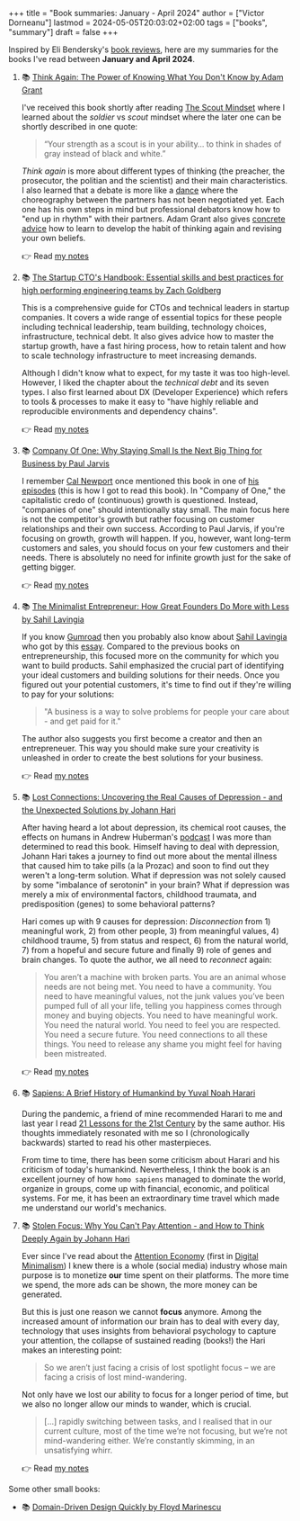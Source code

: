 +++
title = "Book summaries: January - April 2024"
author = ["Victor Dorneanu"]
lastmod = 2024-05-05T20:03:02+02:00
tags = ["books", "summary"]
draft = false
+++

Inspired by Eli Bendersky's [book reviews](https://eli.thegreenplace.net/tag/book-reviews), here are my summaries for the books I've read
between **January and April 2024**.

1.  📚 [Think Again: The Power of Knowing What You Don't Know by Adam Grant](https://www.goodreads.com/book/show/55539565-think-again)

    I've received this book shortly after reading [ The Scout Mindset](https://brainfck.org/book/the-scout-mindset) where I learned about the _soldier_ vs _scout_ mindset where the later one can be
    shortly described in one quote:

    > “Your strength as a scout is in your ability… to think in shades of gray instead of black and white.”

    _Think again_ is more about different types of thinking (the preacher, the prosecutor,
    the politian and the scientist) and their main characteristics. I also learned that a
    debate is more like a [dance](https://brainfck.org/book/think-again/#part-2-interpersonal-rethinking) where the choreography between the partners has not been
    negotiated yet. Each one has his own steps in mind but professional debators know how
    to "end up in rhythm" with their partners. Adam Grant also gives [concrete advice](https://brainfck.org/book/think-again/#actions-for-impact) how to
    learn to develop the habit of thinking again and revising your own beliefs.

    👉 Read [my notes](https://brainfck.org/book/think-again/)

2.  📚 [The Startup CTO's Handbook: Essential skills and best practices for high performing engineering teams by Zach Goldberg](https://www.goodreads.com/book/show/200314620-the-startup-cto-s-handbook)

    This is a comprehensive guide for CTOs and technical leaders in startup companies. It
    covers a wide range of essential topics for these people including technical
    leadership, team building, technology choices, infrastructure, technical debt. It also
    gives advice how to master the startup growth, have a fast hiring process, how to
    retain talent and how to scale technology infrastructure to meet increasing demands.

    Although I didn't know what to expect, for my taste it was too high-level.
    However, I liked the chapter about the _technical debt_ and its seven types. I
    also first learned about DX (Developer Experience) which refers to tools &amp;
    processes to make it easy to "have highly reliable and reproducible
    environments and dependency chains".

    👉 Read [my notes](https://brainfck.org/book/the-startup-ctos-handbook/)

3.  📚 [Company Of One: Why Staying Small Is the Next Big Thing for Business by Paul Jarvis](https://www.goodreads.com/en/book/show/37570605)

    I remember [Cal Newport](https://calnewport.com/) once mentioned this book in one of [his episodes](https://calnewport.com/podcasts/) (this
    is how I got to read this book). In "Company of One," the capitalistic credo
    of (continuous) growth is questioned. Instead, "companies of one" should
    intentionally stay small. The main focus here is not the competitor's growth
    but rather focusing on customer relationships and their own success.
    According to Paul Jarvis, if you're focusing on growth, growth will happen.
    If you, however, want long-term customers and sales, you should focus on your
    few customers and their needs. There is absolutely no need for infinite
    growth just for the sake of getting bigger.

    👉 Read [my notes](https://brainfck.org/book/company-of-one/)

4.  📚 [The Minimalist Entrepreneur: How Great Founders Do More with Less by Sahil Lavingia](https://www.goodreads.com/en/book/show/56913172)

    If you know [Gumroad](https://gumroad.com/) then you probably also know about [Sahil Lavingia](https://sahillavingia.com/) who got by this
    [essay](https://sahillavingia.com/reflecting). Compared to the previous books on entrepreneurship, this focused more on the
    community for which you want to build products. Sahil emphasized the crucial part of
    identifying your ideal customers and building solutions for their needs. Once you figured
    out your potential customers, it's time to find out if they're willing to pay for your
    solutions:

    > "A business is a way to solve problems for people your care about - and get paid for it."

    The author also suggests you first become a creator and then an entrepreneuer. This way
    you should make sure your creativity is unleashed in order to create the best solutions
    for your business.

    👉 Read [my notes](https://brainfck.org/book/the-minimalist-entrepreneur/)

5.  📚 [Lost Connections: Uncovering the Real Causes of Depression - and the Unexpected Solutions by Johann Hari](https://www.goodreads.com/book/show/34921573-lost-connections)

    After having heard a lot about depression, its chemical root causes, the
    effects on humans in Andrew Huberman's [podcast](https://www.hubermanlab.com/) I was more than determined to
    read this book. Himself having to deal with depression, Johann Hari takes a
    journey to find out more about the mental illness that caused him to take
    pills (a la Prozac) and soon to find out they weren't a long-term solution.
    What if depression was not solely caused by some "imbalance of serotonin" in
    your brain? What if depression was merely a mix of environmental factors,
    childhood traumata, and predisposition (genes) to some behavioral patterns?

    Hari comes up with 9 causes for depression: _Disconnection_ from 1) meaningful work, 2)
    from other people, 3) from meaningful values, 4) childhood traume, 5) from status and
    respect, 6) from the natural world, 7) from a hopeful and secure future and finally 9)
    role of genes and brain changes. To quote the author, we all need to _reconnect_ again:

    > You aren’t a machine with broken parts. You are an animal whose needs are not being
    > met. You need to have a community. You need to have meaningful values, not the junk
    > values you’ve been pumped full of all your life, telling you happiness comes through
    > money and buying objects. You need to have meaningful work. You need the natural
    > world. You need to feel you are respected. You need a secure future. You need
    > connections to all these things. You need to release any shame you might feel for
    > having been mistreated.

    👉 Read [my notes](https://brainfck.org/book/lost-connections/)

6.  📚 [Sapiens: A Brief History of Humankind by Yuval Noah Harari](https://www.goodreads.com/en/book/show/23692271)

    During the pandemic, a friend of mine recommended Harari to me and last year I
    read [ 21 Lessons for the 21st Century](https://brainfck.org/book/21-lessons-for-the-21st-century) by the same author. His thoughts immediately resonated with me so I
    (chronologically backwards) started to read his other masterpieces.

    From time to time, there has been some criticism about Harari and his criticism
    of today's humankind. Nevertheless, I think the book is an excellent journey of
    how `homo sapiens` managed to dominate the world, organize in groups, come up with
    financial, economic, and political systems. For me, it has been an extraordinary
    time travel which made me understand our world's mechanics.

7.  📚 [Stolen Focus: Why You Can't Pay Attention - and How to Think Deeply Again by Johann Hari](https://www.goodreads.com/en/book/show/57933306)

    Ever since I've read about the [Attention Economy](https://brainfck.org/t/attention-economy)
    (first in [Digital Minimalism](https://brainfck.org/book/digital-minimalism)) I knew there is a
    whole (social media) industry whose main purpose is to monetize **our** time
    spent on their platforms. The more time we spend, the more ads can be shown,
    the more money can be generated.

    But this is just one reason we cannot **focus** anymore. Among the increased amount
    of information our brain has to deal with every day, technology that uses
    insights from behavioral psychology to capture your attention, the collapse of
    sustained reading (books!) the Hari makes an interesting point:

    > So we aren’t just facing a crisis of lost spotlight focus – we are facing a crisis of lost mind-wandering.

    Not only have we lost our ability to focus for a longer period of time, but
    we also no longer allow our minds to wander, which is crucial.

    > [...] rapidly switching between tasks, and I realised that in our current
    > culture, most of the time we’re not focusing, but we’re not mind-wandering
    > either. We’re constantly skimming, in an unsatisfying whirr.

    👉 Read [my notes](https://brainfck.org/book/stolen-focus/)

Some other small books:

-   📚 [Domain-Driven Design Quickly by Floyd Marinescu](https://www.goodreads.com/book/show/2558105.Domain_Driven_Design_Quickly)
